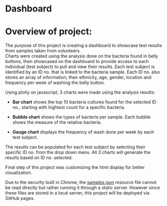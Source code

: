 # Dashboard

# Overview of project:

The purpose of this project is creating a dashboard to showcase test results from samples taken from volunteers. <br>
Charts were created using the analysis done on the bacteria found in belly buttons, then showcased on the dashboard to provide access to each individual (test subject) to pull and view their results.  Each test subject is identified by an ID no. that is linked to the bacteria sample.  Each ID no. also stores an array of information; their ethnicity, age, gender, location and frequency per week of washing the belly button. <br>

Using plotly on javascript, 3 charts were made using the analysis results:   


  - **Bar chart** shows the top 10 bacteria cultures found for the selected ID no., starting with hightest count for a specific bacteria.

  - **Bubble chart** shows the types of bacteria per sample.  Each bubble shows the measure of the relative bacteria.

  - **Gauge chart** displays the frequency of wash done per week by each test subject.

The results can be populated for each test subject by selecting their specific ID no. from the drop down menu.  All 3 charts will generate the results based on ID no. selected.

Final step of this project was customizing the html display for better visualization.  

Due to the security built in Chrome, the [samples.json](https://github.com/taranahassan/Belly-Button-Biodiversity-Dashboard/blob/main/samples.json) resource file cannot be read directly but rather running it through a static server.  However since these files are stored in a local server, this project will be deployed via GitHub pages.
